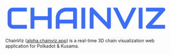 <p align="center">
    <img width="600" src="https://raw.githubusercontent.com/helikon-labs/chainviz/development/readme_files/chainviz_logo.png">
</p>

ChainViz ([alpha.chainviz.app](https://alpha.chainviz.app)) is a real-time 3D chain visualization web application for Polkadot & Kusama.
